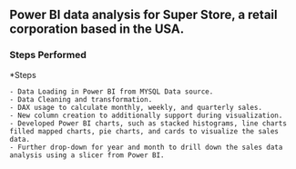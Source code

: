 ## Power BI data analysis for Super Store, a retail corporation based in the USA.

### Steps Performed

*Steps	
	
	- Data Loading in Power BI from MYSQL Data source.
	- Data Cleaning and transformation.
	- DAX usage to calculate monthly, weekly, and quarterly sales.
	- New column creation to additionally support during visualization.
	- Developed Power BI charts, such as stacked histograms, line charts filled mapped charts, pie charts, and cards to visualize the sales data.
	- Further drop-down for year and month to drill down the sales data analysis using a slicer from Power BI.
